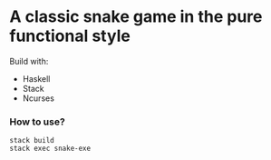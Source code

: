 # A classic snake game in the pure functional style

Build with:
* Haskell
* Stack
* Ncurses

### How to use?
```
stack build
stack exec snake-exe
```
